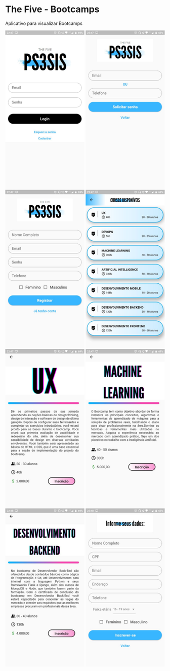 # The Five - Bootcamps

Aplicativo para visualizar Bootcamps

<div>
<img src="fotos/Foto1.jpeg" width="250">
<img src="fotos/Foto2.jpeg" width="250">
<img src="fotos/Foto3.jpeg" width="250">
<img src="fotos/Foto4.jpeg" width="250">
<img src="fotos/Foto5.jpeg" width="250">
<img src="fotos/Foto6.jpeg" width="250">
<img src="fotos/Foto7.jpeg" width="250">
<img src="fotos/Foto8.jpeg" width="250">
</div>

